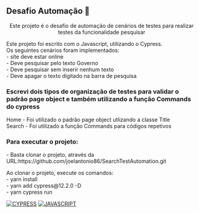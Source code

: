 ## Desafio Automação 🚀
<p align="center">Este projeto é o desafio de automação de cenários de testes para realizar testes da funcionalidade pesquisar</p>

<p> Este projeto foi escrito com o Javascript, utilizando o Cypress.<br>
Os seguintes cenários foram implementados:<br>
- site deve estar online <br>
- Deve pesquisar pelo texto Governo<br>
- Deve pesquisar sem inserir nenhum texto<br>
- Deve apagar o texto digitado na barra de pesquisa<br>

<h3> Escrevi dois tipos de organização de testes para validar o padrão page object e também utilizando a função Commands do cypress </h3>
<p>Home - Foi utilizado o padrão page object utlizando a classe Title<br>
Search - Foi utilizado a função Commands para códigos repetivos<p>


<h3>Para executar o projeto: </h3>
<p> - Basta clonar o projeto, através da URL:https://github.com/joelantonio86/SearchTestAutomation.git <br>  <p>
<p>Ao clonar o projeto, execute os comandos: <br> - yarn install <br> - yarn add cypress@12.2.0 -D <br> - yarn cypress run <p>

[![CYPRESS](https://img.shields.io/badge/CYPRESS%20-%23323330.svg?&style=for-the-badge&logo=perfil&logoColor=black&color=F745B5)](https://www.cypress.io)
[![JAVASCRIPT](https://img.shields.io/badge/JAVASCRIPT%20-%23323330.svg?&style=for-the-badge&logo=cards%20estrelas&logoColor=black&color=FFB800)](https://www.javascript.com)
